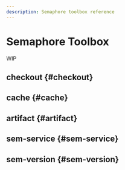 ```yaml
---
description: Semaphore toolbox reference
---
```


# Semaphore Toolbox

WIP


## checkout {#checkout}

## cache {#cache}

## artifact {#artifact}

## sem-service {#sem-service}

## sem-version {#sem-version}